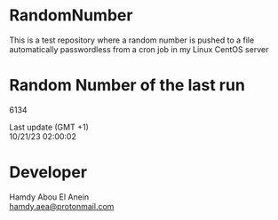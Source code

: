 # RandomNumber    
This is a test repository where a random number is pushed to a file automatically passwordless from a cron job in my Linux CentOS server    
# Random Number of the last run   
6134
      
Last update (GMT +1)    
10/21/23 02:00:02
# Developer    
Hamdy Abou El Anein   
hamdy.aea@protonmail.com
